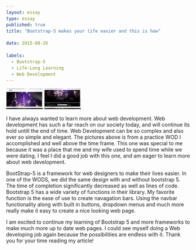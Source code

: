 ```yaml
---
layout: essay
type: essay
published: true
title: "Bootstrap-5 makes your life easier and this is how"

date: 2015-08-26

labels:
  - Bootstrap-5
  - Life-Long Learning
  - Web Development
---
```

<img width="100px" class="rounded float-start pe-4" src="../img/Screenshot (47).png">
<img width="100px" class="rounded float-start pe-4" src="../img/Screenshot (48).png">

I have always wanted to learn more about web development. Web development has such a far reach on our society today, and will continue its hold untill the end of time. Web Development can be so complex and also ever so simple and elegant. The pictures above is from a practice WOD I accomplished and well above the time frame. This one was special to me because it was a place that me and my wife used to spend time while we were dating. I feel I did a good job with this one, and am eager to learn more about web development.

BootStrap-5 is a framework for web designers to make their lives easier. In one of the WODS, we did the same design with and without bootstrap 5. The time of completion significantly decreased as well as lines of code. Bootstrap 5 has a wide variety of functions in their library. My favorite function is the ease of use to create navagation bars. Using the navbar functionality along with built in buttons, dropdown menus and much more really make it easy to create a nice looking web page. 

I am excited to continue my learning of Bootstrap 5 and more frameworks to make much more up to date web pages. I could see myself doing a Web developing job again because the possibilities are endless with it. Thank you for your time reading my article!
